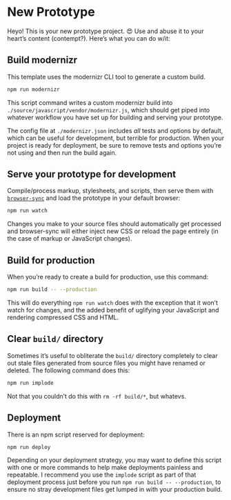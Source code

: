 # New Prototype
Heyo! This is your new prototype project. 😍 Use and abuse it to your heart’s content (contempt?). Here’s what you can do w/it:

## Build modernizr
This template uses the modernizr CLI tool to generate a custom build.
```bash
npm run modernizr
```
This script command writes a custom modernizr build into `./source/javascript/vendor/modernizr.js`, which should get piped into whatever workflow you have set up for building and serving your prototype.

The config file at `./modernizr.json` includes _all_ tests and options by default, which can be useful for development, but terrible for production. When your project is ready for deployment, be sure to remove tests and options you’re not using and then run the build again.

## Serve your prototype for development
Compile/process markup, stylesheets, and scripts, then serve them with [`browser-sync`](https://www.browsersync.io/docs/gulp/) and load the prototype in your default browser:
```bash
npm run watch
```
Changes you make to your source files should automatically get processed and browser-sync will either inject new CSS or reload the page entirely (in the case of markup or JavaScript changes).

## Build for production
When you’re ready to create a build for production, use this command:
```bash
npm run build -- --production
```
This will do everything `npm run watch` does with the exception that it won’t watch for changes, and the added benefit of uglifying your JavaScript and rendering compressed CSS and HTML.

## Clear `build/` directory
Sometimes it’s useful to obliterate the `build/` directory completely to clear out stale files generated from source files you might have renamed or deleted. The following command does this:
```bash
npm run implode
```
Not that you couldn’t do this with `rm -rf build/*`, but whatevs.

## Deployment
There is an npm script reserved for deployment:
```bash
npm run deploy
```
Depending on your deployment strategy, you may want to define this script with one or more commands to help make deployments painless and repeatable. I recommend you use the `implode` script as part of that deployment process just before you run `npm run build -- --production`, to ensure no stray development files get lumped in with your production build.
